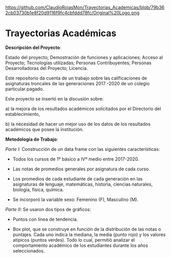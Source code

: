 
https://github.com/ClaudioRojasMon/Trayectorias_Academicas/blob/79b362cb03730b1e8f20d9116f9fc4cbfddd78fc/Original%20Logo.png


# Trayectorias Académicas

**Descripción del Proyecto**:




Estado del proyecto;
Demostración de funciones y aplicaciones;
Acceso al Proyecto;
Tecnologías utilizadas;
Personas Contribuyentes;
Personas Desarrolladoras del Proyecto;
Licencia.

Este repositorio da cuenta de un trabajo sobre las calificaciones de asignaturas troncales de las generaciones 2017 -2020 de un colegio particular pagado.

Este proyecto se insertó en la discusión sobre: 

a) la mejora de los resultados académicos solicitados por el Directorio del establecimiento,

b) la necesidad de hacer un mejor uso de los datos de los resultados académicos que posee la institución. 

 **Metodología de Trabajo**: 

*Parte I*: Construcción de un data frame con las siguientes características:

- Todos los cursos de 1º básico a IVº medio entre 2017-2020.

- Las notas de promedios generales por asignatura de cada curso.

- Los promedios de cada estudiante de cada generación en las asignaturas de lenguaje, matemáticas, historia, ciencias naturales, biología, física, química. 

- Se incorporó la variable sexo: Femenino (F), Masculino (M). 

*Parte II*: Se usaron dos tipos de gráficos:

- Puntos con linea de tendencia.

- Box plot, que se construye en función de la distribución de las notas o puntajes. Cada uno indica la mediana, la media (punto rojo) y los valores atípicos (puntos verdes). Todo lo cual, permitió analizar el comportamiento académico de los estudiantes durante los años seleccionados. 
